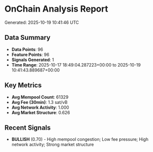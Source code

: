 # OnChain Analysis Report
Generated: 2025-10-19 10:41:46 UTC

## Data Summary
- **Data Points**: 96
- **Feature Points**: 96
- **Signals Generated**: 1
- **Time Range**: 2025-10-17 18:49:04.287223+00:00 to 2025-10-19 10:41:43.889687+00:00

## Key Metrics
- **Avg Mempool Count**: 61329
- **Avg Fee (30min)**: 1.3 sat/vB
- **Avg Network Activity**: 1.000
- **Avg Market Structure**: 0.626

## Recent Signals
- **BULLISH** (0.70) - High mempool congestion; Low fee pressure; High network activity; Strong market structure
